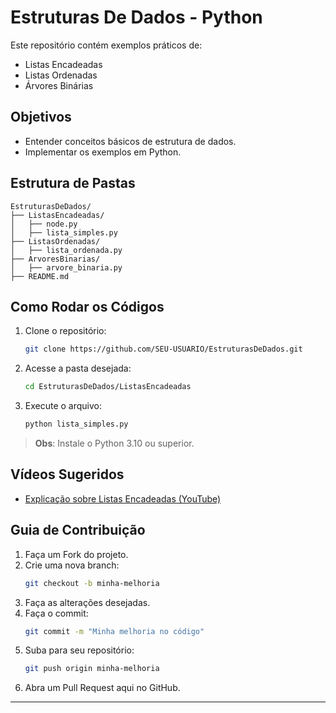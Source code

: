 # Estruturas De Dados - Python

Este repositório contém exemplos práticos de:

- Listas Encadeadas
- Listas Ordenadas
- Árvores Binárias

## Objetivos

- Entender conceitos básicos de estrutura de dados.
- Implementar os exemplos em Python.

## Estrutura de Pastas

```
EstruturasDeDados/
├── ListasEncadeadas/
│   ├── node.py
│   ├── lista_simples.py
├── ListasOrdenadas/
│   ├── lista_ordenada.py
├── ArvoresBinarias/
│   ├── arvore_binaria.py
├── README.md
```

## Como Rodar os Códigos

1. Clone o repositório:
   ```bash
   git clone https://github.com/SEU-USUARIO/EstruturasDeDados.git
   ```
2. Acesse a pasta desejada:
   ```bash
   cd EstruturasDeDados/ListasEncadeadas
   ```
3. Execute o arquivo:
   ```bash
   python lista_simples.py
   ```

> **Obs**: Instale o Python 3.10 ou superior.

## Vídeos Sugeridos

- [Explicação sobre Listas Encadeadas (YouTube)](#)

## Guia de Contribuição

1. Faça um Fork do projeto.
2. Crie uma nova branch:
   ```bash
   git checkout -b minha-melhoria
   ```
3. Faça as alterações desejadas.
4. Faça o commit:
   ```bash
   git commit -m "Minha melhoria no código"
   ```
5. Suba para seu repositório:
   ```bash
   git push origin minha-melhoria
   ```
6. Abra um Pull Request aqui no GitHub.

---
